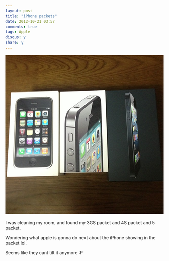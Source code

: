 ```yaml
---
layout: post
title: "iPhone packets"
date: 2012-10-21 03:57
comments: true
tags: Apple
disqus: y
share: y
---
```


![](/images/iphone-packets/iphone_cases.jpeg)

I was cleaning my room, and found my 3GS packet and 4S packet and 5 packet.

Wondering what apple is gonna do next about the iPhone showing in the packet lol.

Seems like they cant tilt it anymore :P

